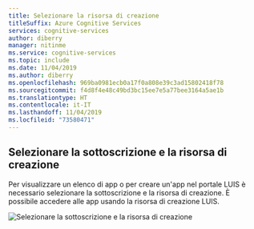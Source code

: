 ```yaml
---
title: Selezionare la risorsa di creazione
titleSuffix: Azure Cognitive Services
services: cognitive-services
author: diberry
manager: nitinme
ms.service: cognitive-services
ms.topic: include
ms.date: 11/04/2019
ms.author: diberry
ms.openlocfilehash: 969ba0981ecb0a17f0a808e39c3ad15802418f78
ms.sourcegitcommit: f4d8f4e48c49bd3bc15ee7e5a77bee3164a5ae1b
ms.translationtype: HT
ms.contentlocale: it-IT
ms.lasthandoff: 11/04/2019
ms.locfileid: "73580471"
---
```

## <a name="select-subscription-and-authoring-resource"></a>Selezionare la sottoscrizione e la risorsa di creazione

Per visualizzare un elenco di app o per creare un'app nel portale LUIS è necessario selezionare la sottoscrizione e la risorsa di creazione. È possibile accedere alle app usando la risorsa di creazione LUIS. 

![Selezionare la sottoscrizione e la risorsa di creazione](../media/select-authoring-resource/select-authoring-resource.png)